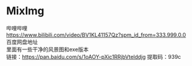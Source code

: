 # MixImg
哔哩哔哩   
https://www.bilibili.com/video/BV1KL41157Qz?spm_id_from=333.999.0.0   
百度网盘地址   
里面有一些干净的风景图和exe版本   
链接：https://pan.baidu.com/s/1oAOY-pXic1RRjbVtelddjg 
提取码：939c 
